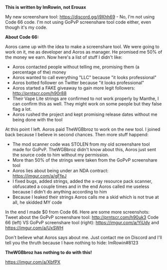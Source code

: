 **This is written by ImRowin, not Erouax**

My new screenshare tool: https://discord.gg/j9Xhh69 - No, I'm not using Code 66 code. I'm not using GoPvP screenshare tool code either, even though it's my code.

**About Code 66:**

Aoros came up with the idea to make a screenshare tool. We were going to work on it, me as developer and Aoros as manager. He promised me 50% of the money we earn. Now here's a list of stuff I didn't like:
- Aoros contacted people without telling me, promising them (a percentage of the) money
- Aoros wanted to call everything "LLC" because "it looks professional"
- Aoros botted follower on Twitter because "it looks professional"
- Aoros started a FAKE giveaway to gain more legit followers: http://prntscr.com/h90r88
- Their Vape Lite strings are confirmed to not work properly by Manthe, I can confirm this as well. They might work on some people but they false flag a lot.
- Aoros rushed the project and kept promising release dates without me being done with the tool

At this point I left. Aoros paid TheWGBbroz to work on the new tool. I joined back because I believe in second chances. Then more stuff happend:
- The mod scanner code was STOLEN from my old screenshare tool made for GoPvP. TheWGBbroz didn't know about this, Aoros just sent the source code to him without my permission.
- More than 50% of the strings were taken from the GoPvP screenshare tool
- Aoros lies about being under an NDA contract: https://imgur.com/a/gFfeJ
- I fixed bugs, added strings, added the x-ray resource pack scanner, obfuscated a couple times and in the end Aoros called me useless because I didn't do anything according to him
- Because I leaked their strings Aoros calls me a skid which is not true at all, he skidded MY code

In the end I made $0 from Code 66. Here are some more screenshots:
Tweet about the GoPvP screenshare tool: http://prntscr.com/h90uk3
Code 66 (left) VS GoPvP screenshare tool (right): https://imgur.com/a/YiUdy and https://imgur.com/a/UxSWH

Don't believe what Aoros says about me. Just contact me on Discord and I'll tell you the thruth because I have nothing to hide: ImRowin#8123

**TheWGBbroz has nothing to do with this!**

https://imgur.com/a/XbfPX
